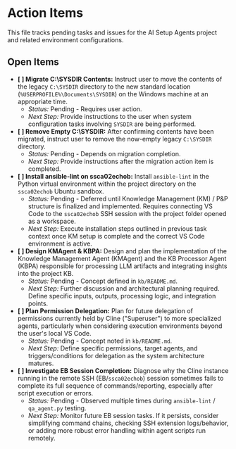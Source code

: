 # Action Items

This file tracks pending tasks and issues for the AI Setup Agents project and related environment configurations.

## Open Items

-   **[ ] Migrate C:\SYSDIR Contents:** Instruct user to move the contents of the legacy `C:\SYSDIR` directory to the new standard location (`%USERPROFILE%\Documents\SYSDIR`) on the Windows machine at an appropriate time.
    -   *Status:* Pending - Requires user action.
    -   *Next Step:* Provide instructions to the user when system configuration tasks involving `SYSDIR` are being performed.
-   **[ ] Remove Empty C:\SYSDIR:** After confirming contents have been migrated, instruct user to remove the now-empty legacy `C:\SYSDIR` directory.
    -   *Status:* Pending - Depends on migration completion.
    -   *Next Step:* Provide instructions after the migration action item is completed.
-   **[ ] Install ansible-lint on ssca02echob:** Install `ansible-lint` in the Python virtual environment within the project directory on the `ssca02echob` Ubuntu sandbox.
    -   *Status:* Pending - Deferred until Knowledge Management (KM) / P&P structure is finalized and implemented. Requires connecting VS Code to the `ssca02echob` SSH session with the project folder opened as a workspace.
    -   *Next Step:* Execute installation steps outlined in previous task context once KM setup is complete and the correct VS Code environment is active.
-   **[ ] Design KMAgent & KBPA:** Design and plan the implementation of the Knowledge Management Agent (KMAgent) and the KB Processor Agent (KBPA) responsible for processing LLM artifacts and integrating insights into the project KB.
    -   *Status:* Pending - Concept defined in `kb/README.md`.
    -   *Next Step:* Further discussion and architectural planning required. Define specific inputs, outputs, processing logic, and integration points.
-   **[ ] Plan Permission Delegation:** Plan for future delegation of permissions currently held by Cline ("Superuser") to more specialized agents, particularly when considering execution environments beyond the user's local VS Code.
    -   *Status:* Pending - Concept noted in `kb/README.md`.
    -   *Next Step:* Define specific permissions, target agents, and triggers/conditions for delegation as the system architecture matures.
-   **[ ] Investigate EB Session Completion:** Diagnose why the Cline instance running in the remote SSH (EB/`ssca02echob`) session sometimes fails to complete its full sequence of commands/reporting, especially after script execution or errors.
    -   *Status:* Pending - Observed multiple times during `ansible-lint` / `qa_agent.py` testing.
    -   *Next Step:* Monitor future EB session tasks. If it persists, consider simplifying command chains, checking SSH extension logs/behavior, or adding more robust error handling within agent scripts run remotely.
